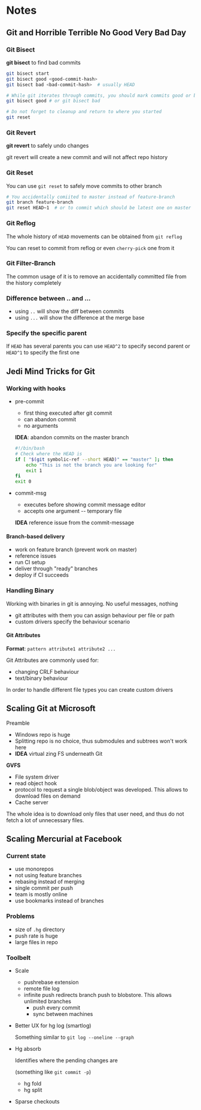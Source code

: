 # Notes

## Git and Horrible Terrible No Good Very Bad Day

### Git Bisect
**git bisect** to find bad commits

```bash
git bisect start
git bisect good <good-commit-hash>
git bisect bad <bad-commit-hash>  # usually HEAD

# While git iterates through commits, you should mark commits good or bad
git bisect good # or git bisect bad

# Do not forget to cleanup and return to where you started
git reset
```

### Git Revert
**git revert** to safely undo changes

git revert will create a new commit and will not affect repo history

### Git Reset

You can use `git reset` to safely move commits to other branch

```bash
# You accidentally comiited to master instead of feature-branch
git branch feature-branch
git reset HEAD~1  # or to commit which should be latest one on master
```

### Git Reflog

The whole history of `HEAD` movements can be obtained from `git reflog`

You can reset to commit from reflog or even `cherry-pick` one from it

### Git Filter-Branch

The common usage of it is to remove an accidentally committed file from
the history completely

### Difference between .. and ...

- using `..` will show the diff between commits
- using `...` will show the difference at the merge base

### Specify the specific parent

If `HEAD` has several parents you can use `HEAD^2` to specify second parent or
`HEAD^1` to specify the first one

## Jedi Mind Tricks for Git

### Working with hooks

- pre-commit

  - first thing executed after git commit
  - can abandon commit
  - no arguments

  **IDEA**: abandon commits on the master branch

  ```bash
  #!/bin/bash
  # Check where the HEAD is
  if [ "$(git symbolic-ref --short HEAD)" == "master" ]; then
      echo "This is not the branch you are looking for"
      exit 1
  fi
  exit 0
  ```
- commit-msg

  - executes before showing commit message editor
  - accepts one argument -- temporary file

  **IDEA** reference issue from the commit-message

#### Branch-based delivery

- work on feature branch (prevent work on master)
- reference issues
- run CI setup
- deliver through "ready" branches
- deploy if CI succeeds

### Handling Binary

Working with binaries in git is annoying. No useful messages, nothing

- git attributes
  with them you can assign behaviour per file or path
- custom drivers
  specify the behaviour scenario

#### Git Attributes

**Format**: `pattern attribute1 attribute2 ...`

Git Attributes are commonly used for:

- changing CRLF behaviour
- text/binary behaviour

In order to handle different file types you can create custom drivers

## Scaling Git at Microsoft

Preamble

- Windows repo is huge
- Splitting repo is no choice, thus submodules and subtrees won't work here
- **IDEA** virtual zing FS underneath Git

**GVFS**

- File system driver
- read object hook
- protocol to request a single blob/object was developed. This allows to download
  files on demand
- Cache server

The whole idea is to download only files that user need, and thus do not
fetch a lot of unnecessary files.

## Scaling Mercurial at Facebook

### Current state

- use monorepos
- not using feature branches
- rebasing instead of merging
- single commit per push
- team is mostly online
- use bookmarks instead of branches

### Problems

- size of `.hg` directory
- push rate is huge
- large files in repo

### Toolbelt

- Scale
  - pushrebase extension
  - remote file log
  - infinite push
    redirects branch push to blobstore. This allows unlimited branches
    - push every commit
    - sync between machines
- Better UX for hg log (smartlog)

  Something similar to `git log --oneline --graph`
- Hg absorb

  Identifies where the pending changes are

  (something like `git commit -p`)

  - hg fold
  - hg split

- Sparse checkouts
